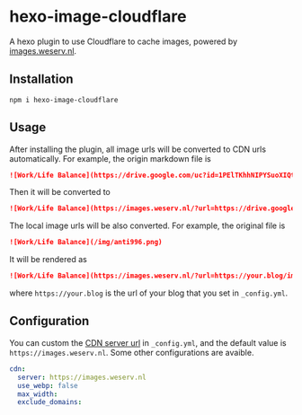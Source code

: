 # hexo-image-cloudflare

A hexo plugin to use Cloudflare to cache images, powered by [images.weserv.nl](https://images.weserv.nl/).

## Installation

```
npm i hexo-image-cloudflare
```

## Usage

After installing the plugin, all image urls will be converted to CDN urls automatically. For example, the origin markdown file is

```md
![Work/Life Balance](https://drive.google.com/uc?id=1PElTKhhNIPYSuoXIQtwTyq-RcWKA5MYd&export=download)
```

Then it will be converted to

```md
![Work/Life Balance](https://images.weserv.nl/?url=https://drive.google.com/uc?id=1PElTKhhNIPYSuoXIQtwTyq-RcWKA5MYd&export=download)
```

The local image urls will be also converted. For example, the original file is

```md
![Work/Life Balance](/img/anti996.png)
```

It will be rendered as

```md
![Work/Life Balance](https://images.weserv.nl/?url=https://your.blog/img/anti996.png)
```

where `https://your.blog` is the url of your blog that you set in `_config.yml`.


## Configuration

You can custom the [CDN server url](https://github.com/weserv/images) in `_config.yml`, and the default value is `https://images.weserv.nl`.
Some other configurations are avaible.

```yaml
cdn:
  server: https://images.weserv.nl
  use_webp: false
  max_width:
  exclude_domains:
```

